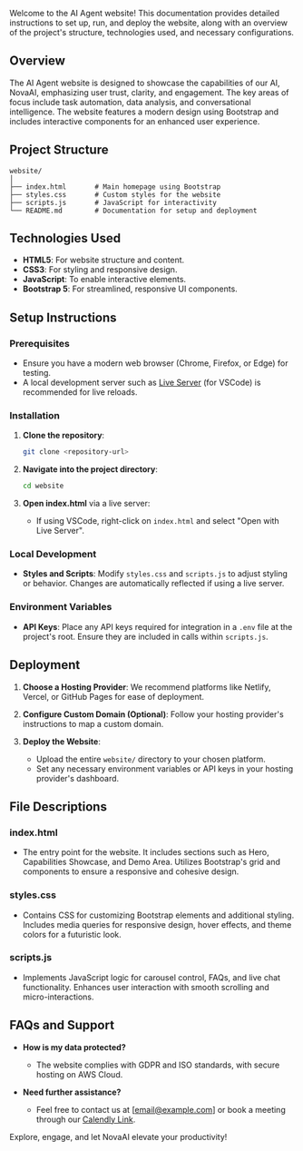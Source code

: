 
Welcome to the AI Agent website! This documentation provides detailed instructions to set up, run, and deploy the website, along with an overview of the project's structure, technologies used, and necessary configurations.

## Overview

The AI Agent website is designed to showcase the capabilities of our AI, NovaAI, emphasizing user trust, clarity, and engagement. The key areas of focus include task automation, data analysis, and conversational intelligence. The website features a modern design using Bootstrap and includes interactive components for an enhanced user experience.

## Project Structure

```
website/
│
├── index.html       # Main homepage using Bootstrap
├── styles.css       # Custom styles for the website
├── scripts.js       # JavaScript for interactivity
└── README.md        # Documentation for setup and deployment
```

## Technologies Used

- **HTML5**: For website structure and content.
- **CSS3**: For styling and responsive design.
- **JavaScript**: To enable interactive elements.
- **Bootstrap 5**: For streamlined, responsive UI components.

## Setup Instructions

### Prerequisites

- Ensure you have a modern web browser (Chrome, Firefox, or Edge) for testing.
- A local development server such as [Live Server](https://marketplace.visualstudio.com/items?itemName=ritwickdey.LiveServer) (for VSCode) is recommended for live reloads.

### Installation

1. **Clone the repository**:
   ```bash
   git clone <repository-url>
   ```

2. **Navigate into the project directory**:
   ```bash
   cd website
   ```

3. **Open index.html** via a live server:
   - If using VSCode, right-click on `index.html` and select "Open with Live Server".

### Local Development

- **Styles and Scripts**: Modify `styles.css` and `scripts.js` to adjust styling or behavior. Changes are automatically reflected if using a live server.

### Environment Variables

- **API Keys**: Place any API keys required for integration in a `.env` file at the project's root. Ensure they are included in calls within `scripts.js`.

## Deployment

1. **Choose a Hosting Provider**: We recommend platforms like Netlify, Vercel, or GitHub Pages for ease of deployment.

2. **Configure Custom Domain (Optional)**: Follow your hosting provider's instructions to map a custom domain.

3. **Deploy the Website**:
   - Upload the entire `website/` directory to your chosen platform.
   - Set any necessary environment variables or API keys in your hosting provider's dashboard.

## File Descriptions

### index.html

- The entry point for the website. It includes sections such as Hero, Capabilities Showcase, and Demo Area. Utilizes Bootstrap's grid and components to ensure a responsive and cohesive design.

### styles.css

- Contains CSS for customizing Bootstrap elements and additional styling. Includes media queries for responsive design, hover effects, and theme colors for a futuristic look.

### scripts.js

- Implements JavaScript logic for carousel control, FAQs, and live chat functionality. Enhances user interaction with smooth scrolling and micro-interactions.

## FAQs and Support

- **How is my data protected?**
  - The website complies with GDPR and ISO standards, with secure hosting on AWS Cloud.

- **Need further assistance?**
  - Feel free to contact us at [email@example.com] or book a meeting through our [Calendly Link](https://calendly.com/example).

Explore, engage, and let NovaAI elevate your productivity!